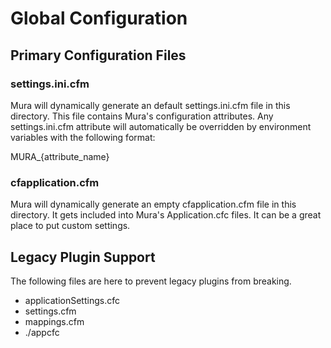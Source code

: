 # Global Configuration

## Primary Configuration Files

### settings.ini.cfm

Mura will dynamically generate an default settings.ini.cfm file in this directory.  This file contains Mura's configuration attributes.  Any settings.ini.cfm attribute will automatically be overridden by environment variables with the following format:

MURA_{attribute_name}

### cfapplication.cfm

Mura will dynamically generate an empty cfapplication.cfm file in this directory.  It gets included into Mura's Application.cfc files.  It can be a great place to put custom settings.

## Legacy Plugin Support

The following files are here to prevent legacy plugins from breaking.

* applicationSettings.cfc
* settings.cfm
* mappings.cfm
* ./appcfc
